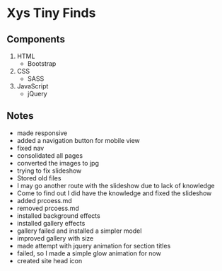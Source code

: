 # Xys Tiny Finds

## Components

1. HTML
   - Bootstrap
2. CSS
   - SASS
3. JavaScript
   - jQuery

## Notes

- made responsive
- added a navigation button for mobile view
- fixed nav
- consolidated all pages
- converted the images to jpg
- trying to fix slideshow
- Stored old files
- I may go another route with the slideshow due to lack of knowledge
- Come to find out I did have the knowledge and fixed the slideshow
- added prcoess.md
- removed prcoess.md
- installed background effects
- installed gallery effects
- gallery failed and installed a simpler model
- improved gallery with size
- made attempt with jquery animation for section titles
- failed, so I made a simple glow animation for now
- created site head icon
